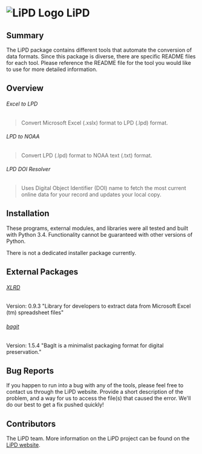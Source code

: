 # ![LiPD Logo](https://www.dropbox.com/s/tnt1d10vwx4zlla/lipd_rm_trans.png?raw=1) LiPD

Summary
------

The LiPD package contains different tools that automate the conversion of data formats. Since this package is diverse, there are specific README files for each tool. Please reference the README file for the tool you would like to use for more detailed information.

Overview
------

###### Excel to LPD
>Convert Microsoft Excel (.xslx) format to LPD (.lpd) format.

###### LPD to NOAA
>Convert LPD (.lpd) format to NOAA text (.txt) format.

###### LPD DOI Resolver
>Uses Digital Object Identifier (DOI) name to fetch the most current online data for your record and updates your local copy.


Installation
------
These programs, external modules, and libraries were all tested and built with Python 3.4. Functionality cannot be guaranteed with other versions of Python.

There is not a dedicated installer package currently.

External Packages
------
###### [XLRD](https://github.com/python-excel/xlrd)
Version:  0.9.3
"Library for developers to extract data from Microsoft Excel (tm) spreadsheet files"

###### [bagit](http://libraryofcongress.github.io/bagit-python/)
Version: 1.5.4
"BagIt is a minimalist packaging format for digital preservation."

Bug Reports
------
If you happen to run into a bug with any of the tools, please feel free to contact us through the LiPD website. Provide a short description of the problem, and a way for us to access the file(s) that caused the error. We'll do our best to get a fix pushed quickly!

Contributors
------
The LiPD team. More information on the LiPD project can be found on the [LiPD website](www.lipd.net).
